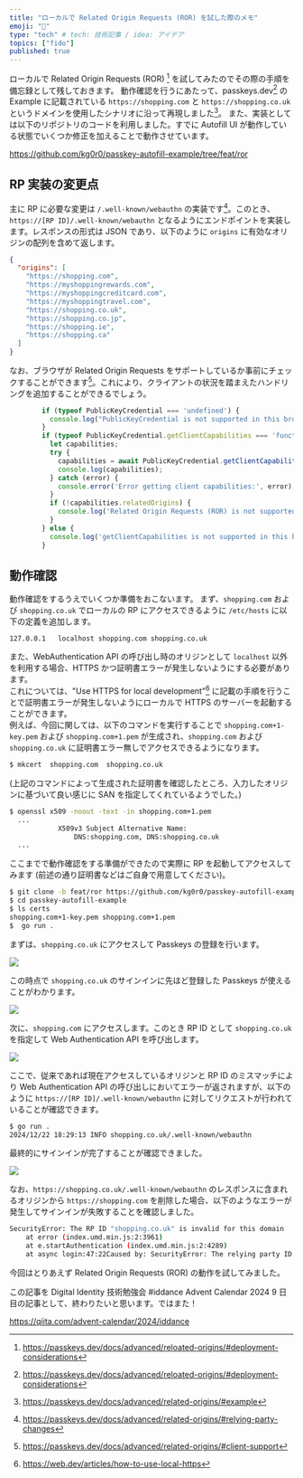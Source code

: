 ```yaml
---
title: "ローカルで Related Origin Requests (ROR) を試した際のメモ"
emoji: "🔑"
type: "tech" # tech: 技術記事 / idea: アイデア
topics: ["fido"]
published: true 
---
```


ローカルで Related Origin Requests (ROR) [^1] を試してみたのでその際の手順を備忘録として残しておきます。
動作確認を行うにあたって、passkeys.dev[^1] の Example に記載されている ``https://shopping.com`` と ``https://shopping.co.uk`` というドメインを使用したシナリオに沿って再現しました[^2]。
また、実装としては以下のリポジトリのコードを利用しました。すでに Autofill UI が動作している状態でいくつか修正を加えることで動作させています。

https://github.com/kg0r0/passkey-autofill-example/tree/feat/ror

## RP 実装の変更点

主に RP に必要な変更は ``/.well-known/webauthn`` の実装です[^3]。このとき、``https://[RP ID]/.well-known/webauthn`` となるようにエンドポイントを実装します。レスポンスの形式は JSON であり、以下のように ``origins`` に有効なオリジンの配列を含めて返します。

```json
{
  "origins": [
    "https://shopping.com",
    "https://myshoppingrewards.com",
    "https://myshoppingcreditcard.com",
    "https://myshoppingtravel.com",
    "https://shopping.co.uk",
    "https://shopping.co.jp",
    "https://shopping.ie",
    "https://shopping.ca"
  ]
}
```

なお、ブラウザが Related Origin Requests をサポートしているか事前にチェックすることができます[^4]。これにより、クライアントの状況を踏まえたハンドリングを追加することができるでしょう。

```js
        if (typeof PublicKeyCredential === 'undefined') {
          console.log("PublicKeyCredential is not supported in this browser.");
        }
        if (typeof PublicKeyCredential.getClientCapabilities === 'function') {
          let capabilities;
          try {
            capabilities = await PublicKeyCredential.getClientCapabilities();
            console.log(capabilities);
          } catch (error) {
            console.error('Error getting client capabilities:', error);
          }
          if (!capabilities.relatedOrigins) {
            console.log('Related Origin Requests (ROR) is not supported in this browser');
          }
        } else {
          console.log('getClientCapabilities is not supported in this browser');
        }
```

## 動作確認

動作確認をするうえでいくつか準備をおこないます。
まず、``shopping.com`` および ``shopping.co.uk`` でローカルの RP にアクセスできるように ``/etc/hosts`` に以下の定義を追加します。

```bash:/etc/hosts
127.0.0.1	localhost shopping.com shopping.co.uk
```

また、WebAuthentication API の呼び出し時のオリジンとして ``localhost`` 以外を利用する場合、HTTPS かつ証明書エラーが発生しないようにする必要があります。  
これについては、"Use HTTPS for local development"[^5] に記載の手順を行うことで証明書エラーが発生しないようにローカルで HTTPS のサーバーを起動することができます。  
例えば、今回に関しては、以下のコマンドを実行することで ``shopping.com+1-key.pem`` および ``shopping.com+1.pem`` が生成され、``shopping.com`` および ``shopping.co.uk`` に証明書エラー無しでアクセスできるようになります。

```bash
$ mkcert  shopping.com  shopping.co.uk
```

(上記のコマンドによって生成された証明書を確認したところ、入力したオリジンに基づいて良い感じに SAN を指定してくれているようでした。)

```bash
$ openssl x509 -noout -text -in shopping.com+1.pem
  ...
            X509v3 Subject Alternative Name:
                DNS:shopping.com, DNS:shopping.co.uk
  ...
```

ここまでで動作確認をする準備ができたので実際に RP を起動してアクセスしてみます (前述の通り証明書などはご自身で用意してください)。

```bash
$ git clone -b feat/ror https://github.com/kg0r0/passkey-autofill-example.git
$ cd passkey-autofill-example
$ ls certs
shopping.com+1-key.pem shopping.com+1.pem
$  go run .
```

まずは、``shopping.co.uk`` にアクセスして Passkeys の登録を行います。

![](/images/15f64a2dc54200/registration_uk.png)

この時点で ``shopping.co.uk`` のサインインに先ほど登録した Passkeys が使えることがわかります。

![](/images/15f64a2dc54200/authentication_uk.png)

次に、``shopping.com`` にアクセスします。このとき RP ID として ``shopping.co.uk`` を指定して Web Authentication API を呼び出します。

![](/images/15f64a2dc54200/authentication_com_1.png)

ここで、従来であれば現在アクセスしているオリジンと RP ID のミスマッチにより Web Authentication API の呼び出しにおいてエラーが返されますが、以下のように ``https://[RP ID]/.well-known/webauthn`` に対してリクエストが行われていることが確認できます。

```bash
$ go run .
2024/12/22 18:29:13 INFO shopping.co.uk/.well-known/webauthn
```

最終的にサインインが完了することが確認できました。

![](/images/15f64a2dc54200/authentication_com_2.png)

なお、``https://shopping.co.uk/.well-known/webauthn`` のレスポンスに含まれるオリジンから ``https://shopping.com`` を削除した場合、以下のようなエラーが発生してサインインが失敗することを確認しました。

```bash
SecurityError: The RP ID "shopping.co.uk" is invalid for this domain
    at error (index.umd.min.js:2:3961)
    at e.startAuthentication (index.umd.min.js:2:4289)
    at async login:47:22Caused by: SecurityError: The relying party ID is not a registrable domain suffix of, nor equal to the current domain. Subsequently, fetching the .well-known/webauthn resource of the claimed RP ID was successful, but no listed origin matched the caller.
```

今回はとりあえず Related Origin Requests (ROR) の動作を試してみました。

この記事を Digital Identity 技術勉強会 #iddance Advent Calendar 2024 9 日目の記事として、終わりたいと思います。ではまた！

https://qiita.com/advent-calendar/2024/iddance

[^1]: https://passkeys.dev/docs/advanced/reloated-origins/#deployment-considerations
[^2]: https://passkeys.dev/docs/advanced/related-origins/#example
[^3]: https://passkeys.dev/docs/advanced/related-origins/#relying-party-changes
[^4]: https://passkeys.dev/docs/advanced/related-origins/#client-support
[^5]: https://web.dev/articles/how-to-use-local-https
